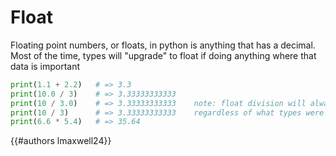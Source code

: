 # Float

Floating point numbers, or floats, in python is anything that has a decimal. Most of the time, types will "upgrade" to float if doing anything where that data is important
```py
print(1.1 + 2.2)   # => 3.3
print(10.0 / 3)    # => 3.33333333333
print(10 / 3.0)    # => 3.33333333333    note: float division will always return a float
print(10 / 3)      # => 3.33333333333    regardless of what types were used
print(6.6 * 5.4)   # => 35.64
```


{{#authors lmaxwell24}}